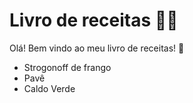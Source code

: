 # Livro de receitas :woman_cook:

Olá! Bem vindo ao meu livro de receitas! :wave:

- Strogonoff de frango
- Pavê
- Caldo Verde
